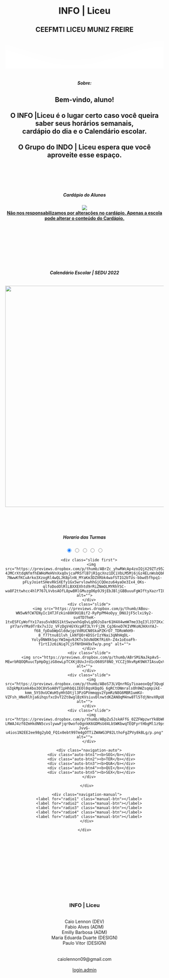 <!DOCTYPE html>
<html lang="pt">
<head>
    <meta charset="UTF-8" />
    <meta http-equiv="X-UA-Compatible" content="IE=edge" /> 
    <meta name="viewport" content="width=device-width, initial-scale=1.0" />
    <title>INFO | Liceu</title>
    <link rel="stylesheet" href="style.css" />
</head>
<body>
<center>
<div class="header">
<div class="inner-header flex">
<path fill="#FFFFFF" stroke="#000000" stroke-width="10" stroke-miterlimit="10" d="M57,283" />
<h1>INFO | Liceu</h1>
<h2>CEEFMTI LICEU MUNIZ FREIRE</h2>
</div>
<div>
<svg class="waves" xmlns="http://www.w3.org/2000/svg" xmlns:xlink="http://www.w3.org/1999/xlink"
viewBox="0 24 150 28" preserveAspectRatio="none" shape-rendering="auto">
<defs>
<path id="gentle-wave" d="M-160 44c30 0 58-18 88-18s 58 18 88 18 58-18 88-18 58 18 88 18 v44h-352z" />
</defs>
<g class="parallax">
<use xlink:href="#gentle-wave" x="48" y="0" fill="rgba(255,255,255,0.7" />
<use xlink:href="#gentle-wave" x="48" y="3" fill="rgba(255,255,255,0.5)" />
<use xlink:href="#gentle-wave" x="48" y="5" fill="rgba(255,255,255,0.3)" />
<use xlink:href="#gentle-wave" x="48" y="7" fill="#fff" />
</g>
</svg>
</div>
</div>
<div class="div_1">
<h6><b><br>Sobre:</b></h6><h2>
<h17><b>Bem-vindo, aluno!
<br>
<br>O INFO |Liceu é o lugar certo caso você queira saber seus horários semanais, 
<br>cardápio do dia e o Calendário escolar. 
<br>
<br>O Grupo do INDO | Liceu espera que você aproveite esse espaço.</b>
</div>
<br><br><br><br>
<h5><b>Cardápio do Alunos </b></h5>
<img src=https://previews.dropbox.com/p/thumb/ABrUL1_8txQFsbbxHZp4gTh3IR_P2x2THv67b8v49ZmuQ35eQphUy_xv736rt_TEj3SU4DBvfUE2mY6LNJxww7_wNJFS4uahlYe1gefy7CQp_1T8TcoC-Y5xon5rK34QOIXHovqJt3InfJjP49lilKIRXuYcuEsFZ_VAkut4Mw_QPGGjs1G01IWDmeZVDFUVhs5fRLBw-OUx_hoNgqBLo2MkCeryztKdoUSv_Etvx79IiLqygZmQQY2tOsCBwHDQYJWviagc0NSTbADCGnzvapZ6Fd4M-diiEWwazr4A5_5knrySrfKHeB-fOnYHUPE10ajQT8NfFUgYTrwe-CFqhynQRFkSVMcbm_lYid5cKweyMKSim2Novby4gYkQsBGAkT4/p.jpeg>
<br>
<h13><b><u>Não nos responsabilizamos por alterações no cardápio. Apenas a escola pode alterar o conteúdo do Cardápio.</u></b></h13>    
<br><br><br><br><br><br><br><br>
<div class="div_2" > <br> 
<h6><b>Calendário Escolar | SEDU 2022</b></h6>
<img src="https://previews.dropbox.com/p/thumb/ABo3cwZR6RwEDd6VTF6aHCJAb9FoxupHiFHcq_dCFzlIx2R8ibzIvi7lkGaQoJLlGorbFo228iiCgV1lNaMRhuqA-5RkojOKT5sPRFIlXZYzO1mTQSRTj1d8L71hki-pxk0YkRndRUdd-p3Ln7_gn8-oS5_iRFP8MoZaGzkjz5i_PnoW9Bmj8QcBcq5K-OyWiDnmXyD4ftaVqhbliKBMyNXWs9Ax9JZhOfv6P4tS7xbaOSF04qSu7Goaq7KAZTC6_3aSoLg2M2P4tZ_wLx2LqUk7q3Xq3L_4-N6ztqdqyK4_lKaLabX_kF9P-fXZvNm0xUduj4NhEtf8_sSbecDbK06Du-0r9x9b7NHB0fooxeBSSKL8W5JQIxcrjSCeSmDsN1Q/p.png" height=700px>
</div>
<br><br><br><br>
<h5><b> Horario das Turmas </b></h5>
    <div class="slider">
      <div class="slides">
        <input type="radio" name="radio-btn" id="radio1" checked>
        <input type="radio" name="radio-btn" id="radio2">
        <input type="radio" name="radio-btn" id="radio3">
        <input type="radio" name="radio-btn" id="radio4">
        <input type="radio" name="radio-btn" id="radio5">
          
        <div class="slide first">
          <img src="https://previews.dropbox.com/p/thumb/ABrZc_yhwRWcAp4zoIQjX29ZTz952eXBe_LEwNqpMaKR8KBM_jHM2q-4JMCrXtdqNfmfhEWHoMeHVnXxqOvjcaPRSflB7jR1gcXnz1DCiVbLM5Mj6jGz4ELnWsbQbRVTH1M-7NwwKfKCuArko3XzogRl4wQLJK8plnN_MYaKm3DZXRbk4wafSTIG2bTUs-bbwd5fhpq1-pFLyJoietSHevRkSXEfy1Gx5wrvlowhhGjCQOezu64yaOe3Ix4_OKs-qlfoDodOlRlLBXXEXhtd9rRiZNmOLMYRhYSC-wa8F2ttwhcc4hlP767LVvbsAOfL8pwBRlGMuzgO6p9J9jEbJBljGBBuuuFgWJftyXazrTIQz1fEiHX_PRMPWKeO6CuDkXI/p.png" alt="">
        </div>
        <div class="slide">
          <img src="https://previews.dropbox.com/p/thumb/ABou-WN5wNfCW7ENyIc1HTJFzkin88K9U1Bif2-RyPpPM4oOyy_DNUJjF5clxi9y2-su4TD7heK-1tvESFCyWofYx17asu5vkBGS1ktSwzwxhGqOvLgOOJsDar61H4X4wmW7me33qI3lJ37IKx1yYnLHQEQoBGJ6U-pY7arvYMa9Tr8x7vJJz_VFzDgV4GYXcpRT3LYrFj2N_Cg36neD7KIVMKoNJHXnYAJ-f68_fpDabWpGlddwjgcVdRUCN0SkaPZKrO7_TDRoWkH9-8_f77tnu81lvh_LkNfQOr4DSSrIzYNai3qNhHqDL-Yoly0NW8kSqcYWImgv9JKTv3dsNdOKfRi6h-Z4x1oEoaFh-f1rtIJz6iNiq7CjSfNYDH49xTw/p.png" alt="">
        </div>
        <div class="slide">
          <img src="https://previews.dropbox.com/p/thumb/ABrSMiNaJkpAv5-MEwrbRQOQRuucTpHpDgjzG8ewLpTCXKj8UvJrd1cO60SF8NO_YCCZj9kvRpK9WX7IAsuQxV8jfs4NBEvv8FHlbeqeswdfRVYJr_qW99xOIo3WLCTdSYhKwvS0EB96CrQ5oLdZ3WW1vMgdcysbHKs8tva6Pvjne6JYOyGPkItqRTN8vhSYlCId87SXJu_RL2bFYA4Ttv7V9oBkUXlw4cLILgW6gUJNv2gv2fiWuY4QX2VgkLqrKq8ZyghXmoXb40I6c5lr7DCZlHc3b0tfsLqrE2Qpyj_aOlDmg2gRzNqmeRJNOQ93uLNsdhCAQrR4p9h9oS23eZiCP1m3CwOD0mKpf47PDeZ349iJkYfZIGfDLg7lr6RrUuM/p.png" alt="">
        </div>
        <div class="slide">
          <img src="https://previews.dropbox.com/p/thumb/ABoS73LVQnrRGy7ioaeoxQgf3QugO3Dj_Zv_R-UZqkMpXsmk4bo3OC8VSoA0VT1pHhbQiIEOl0qsKQqdG_6gRCtONmralsOh9WZsqmpikE-kmm_5YS9vUCWuH5yHhSOtjl3PzGPVmmqgv2YpmRzN8G6MBR1umKU-VZFsh_HNeRlhja6ihqsfxcDvT2Zt8wglBzKVsiuvDlnwtdKZANOqM4nw8Tl5TdjNnvXRpUBMIe8h3gWmhQogDlyMiMH5EC3ZTOULzf6wtv91HkDxLluApD21yTqExdt0m_NwRYLCWjFjl4EZWs5b5oSXzBbtEocoELIDRRMq8TCIvoNHQl3gP9tT08t3ZPHgzUMzsNNd5RL1wjnIqrH4Ehd54YO4fCzX6AU/p.png" alt="">
        </div>
        <div class="slide">
          <img src="https://previews.dropbox.com/p/thumb/ABpZu5JskAFfG_0ZZFWpzwrYk8bWFxocJvfEiBtqbm8Rrgdgi13XaJG4K76Lv5z_R71lL9quxyyeN1_Ar9gzu89gZNQRbxaSv1qwaJmQfklnA9HTCtmRvpXOkjJglWMnNMd8F_khVJ3KrJAx0OGccdepLv7z4asOgi5cJ1NsrUVsJhApXKFRtlBaO_v2X6z9IvzRPGcg6UV-LRWAJ4zf0ZmHkdNN5cvslywwFjqr0wofoOgnkK6GDMsUd4LbSWKbwqTEQFyrtHbgMl1z9psEUn2jhZlybjFhYIc4u0KKHobGj3St6ZwzzAJWjJECSv-JvvG-u4ios1N2EE2ee98g2ybQ_FQ1x0ebt997m4gOTTiZWAWG3P82LthoFgZPVy8kBLg/p.png" alt="">
        </div>
          
        <div class="navigation-auto">
          <div class="auto-btn1"><b>SEG</b></div>
          <div class="auto-btn2"><b>TER</b></div>
          <div class="auto-btn3"><b>QUA</b></div>
          <div class="auto-btn4"><b>QUI</b></div>
          <div class="auto-btn5"><b>SEX</b></div>
        </div>
          
      </div>
        
      <div class="navigation-manual">
        <label for="radio1" class="manual-btn"></label>
        <label for="radio2" class="manual-btn"></label>
        <label for="radio3" class="manual-btn"></label>
        <label for="radio4" class="manual-btn"></label>
        <label for="radio5" class="manual-btn"></label>
      </div>
        
    </div>
<br><br><br><br><br><br><br><br>
<script type="script/javascript">
    var counter = 1
    setInterval(function(){
        document.getElementById('radio' + counter).checked = true;
        counter++;
        if (counter > 5){
            counter = 1;
        }
    },50000);
</script>
<br>
<div class="barra"> <br> <h3> INFO | Liceu </h3>
<br>
<h7>Caio Lennon (DEV)</h7> <br>
<h9>Fabio Alves (ADM)</h9> <br>
<h10>Emilly Barbosa (ADM)</h10> <br> 
<h11>Maria Eduarda Duarte (DESIGN)</h11> <br> 
<h12>Paulo Vitor (DESIGN)</h12> <br>
<br><br>
<h7>caiolennon09@gmail.com</h7>
<br><br>
<a href="file:///media/fuse/drivefs-4db9b6de881e6bfd89f0c5ffe0ab2f37/root/CADERNOS/ZZZTRABALHO/login.html"> <h9>login.admin </h9></a>
</div>
</body>
</html>
